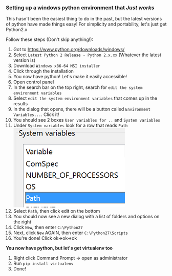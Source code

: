 ### Setting up a windows python environment that *Just works*

This hasn't been the easiest thing to do in the past, but the latest versions of python have made things easy!
For simplicity and portability, let's just get Python2.x

Follow these steps (Don't skip anything!):

1. Got to https://www.python.org/downloads/windows/
2. Select `Latest Python 2 Release - Python 2.x.xx` (Whatever the latest version is)
3. Download `Windows x86-64 MSI installer`
4. Click through the installation
5. You now have python! Let's make it easily accessible!
6. Open control panel
7. In the search bar on the top right, search for `edit the system environment variables`
8. Select `edit the system environment variables` that comes up in the results
9. In the dialog that opens, there will be a button called `Environment Variables...`. Click it!
10. You should see 2 boxes `User variables for ..` and `System variables`
11. Under `System variables` look for a row that reads `Path`
    ![sys_var_path](sys_var_path.png)
12. Select `Path`, then click edit on the bottom
13. You should now see a new dialog with a list of folders and options on the right
14. Click `New`, then enter `C:\Python27`
15. Next, click `New` AGAIN, then enter `C:\Python27\Scripts`
16. You're done! Click ok->ok->ok

**You now have python, but let's get virtualenv too**

1. Right click Command Prompt -> open as administrator
2. Run `pip install virtualenv`
3. Done!